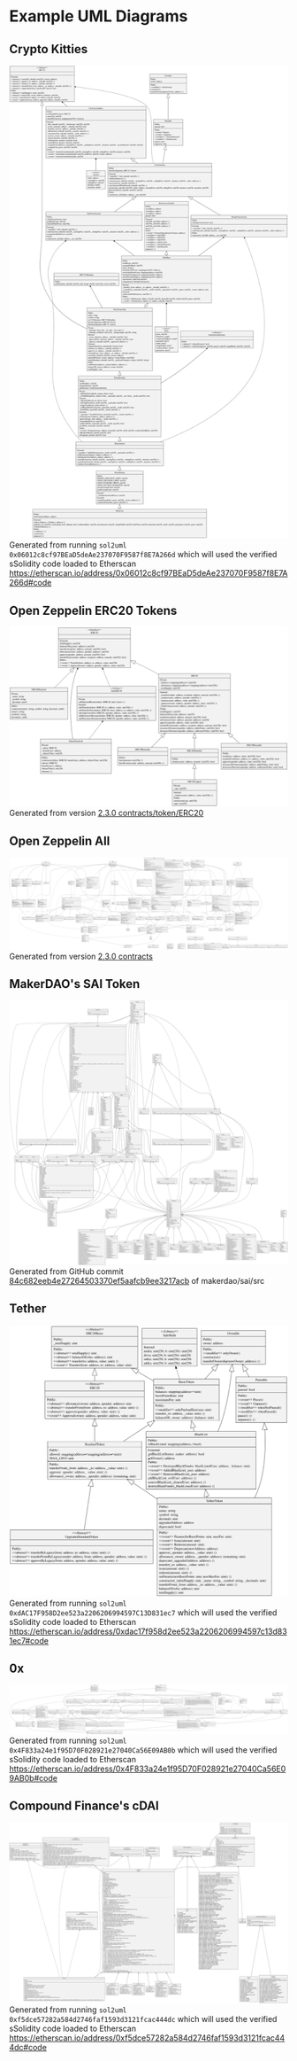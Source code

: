 # Example UML Diagrams

## Crypto Kitties
![CryptoKitties](./cryptoKitties.svg)
Generated from running `sol2uml 0x06012c8cf97BEaD5deAe237070F9587f8E7A266d` which will used the verified sSolidity code loaded to Etherscan https://etherscan.io/address/0x06012c8cf97BEaD5deAe237070F9587f8E7A266d#code

## Open Zeppelin ERC20 Tokens
![Open Zeppelin ERC20](./OpenZeppelinERC20.svg)
Generated from version [2.3.0 contracts/token/ERC20](https://github.com/OpenZeppelin/openzeppelin-solidity/tree/v2.3.0/contracts/token/ERC20)

## Open Zeppelin All
![Open Zeppelin ERC20](./OpenZeppelinAll.svg)
Generated from version [2.3.0 contracts](https://github.com/OpenZeppelin/openzeppelin-solidity/tree/v2.3.0/contracts)

## MakerDAO's SAI Token
![MakerDAO](./MakerDAO_SAI.svg)
Generated from GitHub commit [84c682eeb4e27264503370ef5aafcb9ee3217acb](https://github.com/makerdao/sai/tree/84c682eeb4e27264503370ef5aafcb9ee3217acb/src) of makerdao/sai/src

## Tether
![Tether](./tether.svg)
Generated from running `sol2uml 0xdAC17F958D2ee523a2206206994597C13D831ec7` which will used the verified sSolidity code loaded to Etherscan https://etherscan.io/address/0xdac17f958d2ee523a2206206994597c13d831ec7#code

## 0x
![0x Protocol v2 Exchange](./0xv2.svg)
Generated from running `sol2uml 0x4F833a24e1f95D70F028921e27040Ca56E09AB0b` which will used the verified sSolidity code loaded to Etherscan https://etherscan.io/address/0x4F833a24e1f95D70F028921e27040Ca56E09AB0b#code

## Compound Finance's cDAI
![Compound Finance cDAI](./cDAI.svg)
Generated from running `sol2uml 0xf5dce57282a584d2746faf1593d3121fcac444dc` which will used the verified sSolidity code loaded to Etherscan https://etherscan.io/address/0xf5dce57282a584d2746faf1593d3121fcac444dc#code
